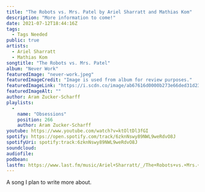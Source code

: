 ```yaml
---
title: "The Robots vs. Mrs. Patel by Ariel Sharratt and Mathias Kom"
description: "More information to come!"
date: 2021-07-12T18:44:16Z
tags:
  - Tags Needed
public: true
artists:
  - Ariel Sharratt
  - Mathias Kom
songtitle: "The Robots vs. Mrs. Patel"
album: "Never Work"
featuredImage: "never-work.jpeg"
featuredImageCredit: "Image is used from album for review purposes."
featuredImageLink: "https://i.scdn.co/image/ab67616d0000b273e66ded31d230a59f6691a7bd"
featuredImageAlt: ""
author: Aram Zucker-Scharff
playlists:
  -
    name: "Obsessions"
    position: 266
    author: Aram Zucker-Scharff
youtube: https://www.youtube.com/watch?v=ktOltDl3fGI
spotify: https://open.spotify.com/track/6zknNswy89NWL9weRdvO8J
spotifyUri: spotify:track:6zknNswy89NWL9weRdvO8J
soundcloud:
audiofile:
podbean:
lastfm: https://www.last.fm/music/Ariel+Sharratt/_/The+Robots+vs.+Mrs.+Patel
---
```


A song I plan to write more about.
		
